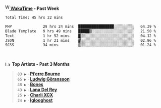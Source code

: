 <img src="https://github.com/dxnter/dxnter/assets/17434202/67b21fa4-d36d-46f9-9dec-f23d976b00ef" alt="WakaTime Logo" width="14" height="18"/><a href="https://wakatime.com/@dxnter" target="_blank"><strong> WakaTime</strong></a><strong> - Past Week</strong>

<!--START_SECTION:waka-->

```txt
Total Time: 45 hrs 22 mins

PHP              29 hrs 24 mins  ████████████████░░░░░░░░░   64.39 %
Blade Template   9 hrs 49 mins   █████▒░░░░░░░░░░░░░░░░░░░   21.50 %
Text             1 hr 52 mins    █░░░░░░░░░░░░░░░░░░░░░░░░   04.12 %
JSON             1 hr 21 mins    ▓░░░░░░░░░░░░░░░░░░░░░░░░   02.96 %
SCSS             34 mins         ▒░░░░░░░░░░░░░░░░░░░░░░░░   01.24 %
```

<!--END_SECTION:waka-->

<br/>

<!--START_LASTFM_ARTISTS:{"period": "3month", "rows": 6}-->
<a href="https://last.fm" target="_blank"><img src="https://user-images.githubusercontent.com/17434202/215290617-e793598d-d7c9-428f-9975-156db1ba89cc.svg" alt="Last.fm Logo" width="18" height="13"/></a> **Top Artists - Past 3 Months**

> `83 ▶️` ∙ **[Pi’erre Bourne](https://www.last.fm/music/Pi%E2%80%99erre+Bourne)**<br/>
> `65 ▶️` ∙ **[Ludwig Göransson](https://www.last.fm/music/Ludwig+G%C3%B6ransson)**<br/>
> `48 ▶️` ∙ **[Bones](https://www.last.fm/music/Bones)**<br/>
> `43 ▶️` ∙ **[Lana Del Rey](https://www.last.fm/music/Lana+Del+Rey)**<br/>
> `25 ▶️` ∙ **[Charli XCX](https://www.last.fm/music/Charli+XCX)**<br/>
> `24 ▶️` ∙ **[Iglooghost](https://www.last.fm/music/Iglooghost)**<br/>
<!--END_LASTFM_ARTISTS-->
